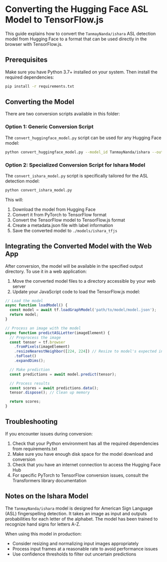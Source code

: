 # Converting the Hugging Face ASL Model to TensorFlow.js

This guide explains how to convert the `TanmayNanda/ishara` ASL detection model from Hugging Face to a format that can be used directly in the browser with TensorFlow.js.

## Prerequisites

Make sure you have Python 3.7+ installed on your system. Then install the required dependencies:

```bash
pip install -r requirements.txt
```

## Converting the Model

There are two conversion scripts available in this folder:

### Option 1: Generic Conversion Script

The `convert_huggingface_model.py` script can be used for any Hugging Face model:

```bash
python convert_huggingface_model.py --model_id TanmayNanda/ishara --output_dir ./models
```

### Option 2: Specialized Conversion Script for Ishara Model

The `convert_ishara_model.py` script is specifically tailored for the ASL detection model:

```bash
python convert_ishara_model.py
```

This will:

1. Download the model from Hugging Face
2. Convert it from PyTorch to TensorFlow format
3. Convert the TensorFlow model to TensorFlow.js format
4. Create a metadata.json file with label information
5. Save the converted model to `./models/ishara_tfjs`

## Integrating the Converted Model with the Web App

After conversion, the model will be available in the specified output directory. To use it in a web application:

1. Move the converted model files to a directory accessible by your web server
2. Update your JavaScript code to load the TensorFlow.js model:

```javascript
// Load the model
async function loadModel() {
  const model = await tf.loadGraphModel('path/to/model/model.json');
  return model;
}

// Process an image with the model
async function predictASLLetter(imageElement) {
  // Preprocess the image
  const tensor = tf.browser
    .fromPixels(imageElement)
    .resizeNearestNeighbor([224, 224]) // Resize to model's expected input
    .toFloat()
    .expandDims();

  // Make prediction
  const predictions = await model.predict(tensor);

  // Process results
  const scores = await predictions.data();
  tensor.dispose(); // Clean up memory

  return scores;
}
```

## Troubleshooting

If you encounter issues during conversion:

1. Check that your Python environment has all the required dependencies from requirements.txt
2. Make sure you have enough disk space for the model download and conversion
3. Check that you have an internet connection to access the Hugging Face Hub
4. For specific PyTorch to TensorFlow conversion issues, consult the Transformers library documentation

## Notes on the Ishara Model

The `TanmayNanda/ishara` model is designed for American Sign Language (ASL) fingerspelling detection. It takes an image as input and outputs probabilities for each letter of the alphabet. The model has been trained to recognize hand signs for letters A-Z.

When using this model in production:

- Consider resizing and normalizing input images appropriately
- Process input frames at a reasonable rate to avoid performance issues
- Use confidence thresholds to filter out uncertain predictions
